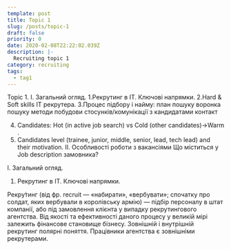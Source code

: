 ```yaml
---
template: post
title: Topic 1
slug: /posts/topic-1
draft: false
priority: 0
date: 2020-02-08T22:22:02.039Z
description: |-
  Recruiting topic 1
category: recruiting
tags:
  - tag1
---
```


Topic 1.
І. Загальний огляд.
1.Рекрутинг в ІТ. Ключові напрямки.
2.Hard & Soft skills  ІТ рекрутера.
3.Процес підбору і найму:
план пошуку
воронка пошуку
методи побудови стосунків/комунікації з кандидатами 
контакт 

4. Candidates: Hot (in active job search) vs Cold (other candidates)→Warm .
5. Candidates level (trainee, junior, middle, senior, lead, tech lead) аnd their motivation.
ІІ.  Особливості роботи з вакансіями 
       Що міститься у Job description замовника? 

І. Загальний огляд.
1. Рекрутинг в ІТ. Ключові напрямки.

Рекру́тинг (від фр. recruit — «набирати», «вербувати»; спочатку про солдат, яких вербували в королівську армію) — підбір персоналу в штат компанії, або під замовлення клієнта у випадку рекрутингового агентства.
Від якості та ефективності даного процесу у великій мірі залежить фінансове становище бізнесу.
	Зовнішній і внутрішній рекрутинг полярні поняття. Працівники агентства є зовнішніми рекрутерами.